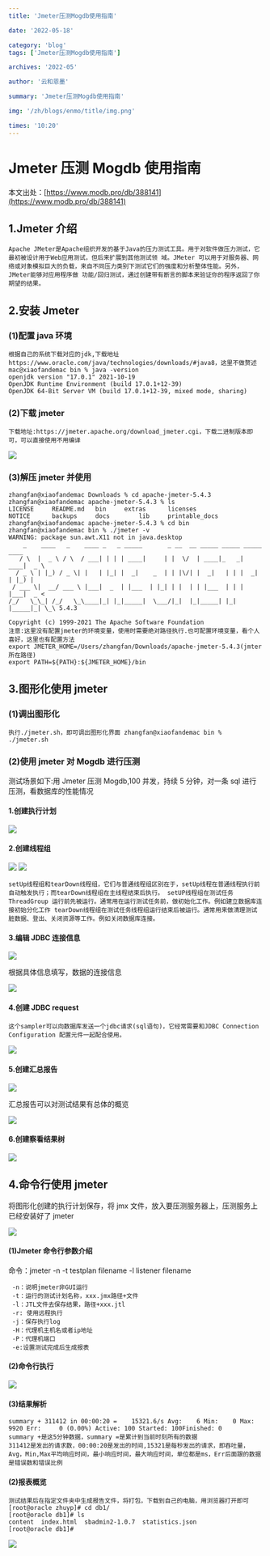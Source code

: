 ```yaml
---
title: 'Jmeter压测Mogdb使用指南'

date: '2022-05-18'

category: 'blog'
tags: ['Jmeter压测Mogdb使用指南']

archives: '2022-05'

author: '云和恩墨'

summary: 'Jmeter压测Mogdb使用指南'

img: '/zh/blogs/enmo/title/img.png'

times: '10:20'
---
```


# Jmeter 压测 Mogdb 使用指南

本文出处：[https://www.modb.pro/db/388141](https://www.modb.pro/db/388141)

## 1.Jmeter 介绍

```
Apache JMeter是Apache组织开发的基于Java的压力测试工具。用于对软件做压力测试，它最初被设计用于Web应用测试，但后来扩展到其他测试领 域。JMeter 可以用于对服务器、网络或对象模拟巨大的负载，来自不同压力类别下测试它们的强度和分析整体性能。另外，JMeter能够对应用程序做 功能/回归测试，通过创建带有断言的脚本来验证你的程序返回了你期望的结果。
```

## 2.安装 Jmeter

### (1)配置 java 环境

```
根据自己的系统下载对应的jdk,下载地址https://www.oracle.com/java/technologies/downloads/#java8，这里不做赘述
mac@xiaofandemac bin % java -version
openjdk version "17.0.1" 2021-10-19
OpenJDK Runtime Environment (build 17.0.1+12-39)
OpenJDK 64-Bit Server VM (build 17.0.1+12-39, mixed mode, sharing)
```

### (2)下载 jmeter

```
下载地址:https://jmeter.apache.org/download_jmeter.cgi，下载二进制版本即可，可以直接使用不用编译
```

<img src='./images/20220331-23563656-7787-4400-8913-e05f579d5469.png'>

### (3)解压 jmeter 并使用

```
zhangfan@xiaofandemac Downloads % cd apache-jmeter-5.4.3
zhangfan@xiaofandemac apache-jmeter-5.4.3 % ls
LICENSE		README.md	bin		extras		licenses
NOTICE		backups		docs		lib		printable_docs
zhangfan@xiaofandemac apache-jmeter-5.4.3 % cd bin
zhangfan@xiaofandemac bin % ./jmeter -v
WARNING: package sun.awt.X11 not in java.desktop
    _    ____   _    ____ _   _ _____       _ __  __ _____ _____ _____ ____
   / \  |  _ \ / \  / ___| | | | ____|     | |  \/  | ____|_   _| ____|  _ \
  / _ \ | |_) / _ \| |   | |_| |  _|    _  | | |\/| |  _|   | | |  _| | |_) |
 / ___ \|  __/ ___ \ |___|  _  | |___  | |_| | |  | | |___  | | | |___|  _ <
/_/   \_\_| /_/   \_\____|_| |_|_____|  \___/|_|  |_|_____| |_| |_____|_| \_\ 5.4.3

Copyright (c) 1999-2021 The Apache Software Foundation
注意:这里没有配置jmeter的环境变量，使用时需要绝对路径执行.也可配置环境变量，看个人喜好，这里也有配置方法
export JMETER_HOME=/Users/zhangfan/Downloads/apache-jmeter-5.4.3(jmter所在路径)
export PATH=${PATH}:${JMETER_HOME}/bin
```

## 3.图形化使用 jmeter

### (1)调出图形化

```
执行./jmeter.sh，即可调出图形化界面 zhangfan@xiaofandemac bin % ./jmeter.sh
```

### (2)使用 jmeter 对 Mogdb 进行压测

测试场景如下:用 Jmeter 压测 Mogdb,100 并发，持续 5 分钟，对一条 sql 进行压测，看数据库的性能情况

#### 1.创建执行计划

<img src='./images/20220331-98ff026f-be85-4123-8a9a-6f9a4034010b.png'>

#### 2.创建线程组

<img src='./images/20220331-0288c587-ab25-49e4-8f50-d5c7a1993ab2.png'>

<img src='./images/20220331-998406c3-61ab-436f-9687-383df5f1f6cf.png'>

```
setUp线程组和tearDown线程组，它们与普通线程组区别在于，setUp线程在普通线程执行前自动触发执行；而tearDown线程组在主线程结束后执行。 setUP线程组在测试任务ThreadGroup 运行前先被运行。通常用在运行测试任务前，做初始化工作。例如建立数据库连接初始分化工作 tearDown线程组在测试任务线程组运行结束后被运行。通常用来做清理测试脏数据、登出、关闭资源等工作。例如关闭数据库连接。
```

#### 3.编辑 JDBC 连接信息

<img src='./images/20220331-d5b6a331-96f3-4230-8764-96362c0445c4.png'>

根据具体信息填写，数据的连接信息

<img src='./images/20220331-7bfba1cd-8252-4498-a4e3-cfc32bd04b29.png'>

#### 4.创建 JDBC request

```
这个sampler可以向数据库发送一个jdbc请求(sql语句)，它经常需要和JDBC Connection Configuration 配置元件一起配合使用。
```

<img src='./images/20220331-a7515c05-6c23-4454-9f15-75589a95006b.png'>

#### 5.创建汇总报告

<img src='./images/20220331-e0ce0a32-6f6d-4e7c-bbe0-f5c7a82c096e.png'>

汇总报告可以对测试结果有总体的概览

<img src='./images/20220331-94e3e60e-7b75-4555-9bcf-5354270d8af4.png'>

#### 6.创建察看结果树

<img src='./images/20220331-7df540f1-ed3e-4233-8a53-f7b8cffc8152.png'>

## 4.命令行使用 jmeter

将图形化创建的执行计划保存，将 jmx 文件，放入要压测服务器上，压测服务上已经安装好了 jmeter

<img src='./images/20220331-99b1aab5-504d-4993-883e-0c82164d18ba.png'>

#### (1)Jmeter 命令行参数介绍

命令：jmeter -n -t testplan filename -l listener filename

```
 -n：说明jmeter非GUI运行
 -t：运行的测试计划名称，xxx.jmx路径+文件
 -l：JTL文件去保存结果，路径+xxx.jtl
 -r: 使用远程执行
 -j：保存执行log
 -H：代理机主机名或者ip地址
 -P：代理机端口
 -e:设置测试完成后生成报表
```

#### (2)命令行执行

<img src='./images/20220331-cc3d3109-87fb-4563-bd9d-e09f700f6ce2.png'>

#### (3)结果解析

```
summary + 311412 in 00:00:20 =    15321.6/s Avg:    6 Min:    0 Max:    9920 Err:     0 (0.00%) Active: 100 Started: 100Finished: 0
summary +是这5分钟数据，summary =是累计到当前时刻所有的数据
311412是发出的请求数，00:00:20是发出的时间,15321是每秒发出的请求，即吞吐量，Avg，Min,Max平均响应时间，最小响应时间，最大响应时间，单位都是ms，Err后面跟的数据是错误数和错误比例
```

#### (2)报表概览

```
测试结果后在指定文件夹中生成报告文件，将打包，下载到自己的电脑，用浏览器打开即可
[root@oracle zhuyp]# cd db1/
[root@oracle db1]# ls
content  index.html  sbadmin2-1.0.7  statistics.json
[root@oracle db1]#
```

<img src='./images/20220331-e07e51f9-87b0-4372-aa5c-c7f63c2dc68d.png'>
